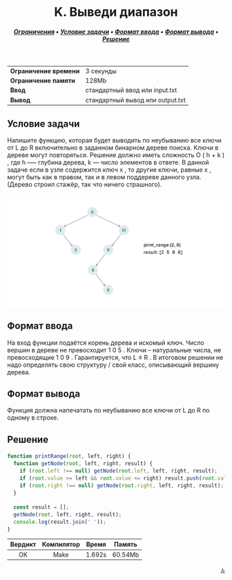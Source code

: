 <h1 align="center">K. Выведи диапазон</h1>

<h5 align="center">
<a href="#limits">Ограничения</a>
•
<a href="#task">Условие задачи</a>
•
<a href="#input">Формат ввода</a>
•
<a href="#output">Формат вывода</a>
•
<a href="#solution">Решение</a>
</h5>

<br>

<table id="limits">
<tbody>
<tr>
<td>
<b>Ограничение времени</b>
</td>
<td>
3 секунды
</td>
</tr>
<tr>
<td>
<b>Ограничение памяти</b>
</td>
<td>
128Mb
</td>
</tr>
<tr>
<td>
<b>Ввод</b>
</td>
<td>
стандартный ввод или input.txt
</td>
</tr>
<tr>
<td>
<b>Вывод</b>
</td>
<td>
стандартный вывод или output.txt
</td>
</tr>
</tbody>
</table>

<h2 id="task">Условие задачи</h2>

Напишите функцию, которая будет выводить по неубыванию все ключи от
L
до
R
включительно в заданном бинарном дереве поиска.
Ключи в дереве могут повторяться. Решение должно иметь сложность
O
(
h +
k
)
, где
h
–— глубина дерева,
k
— число элементов в ответе.
В данной задаче если в узле содержится ключ
x
, то другие ключи, равные
x
, могут быть как в правом, так и в левом поддереве данного узла. (Дерево строил стажёр, так что ничего страшного).

<img src="./pic.png" align="center">

<h2 id="input">Формат ввода</h2>

На вход функции подаётся корень дерева и искомый ключ. Число вершин в дереве не превосходит
1
0
5
. Ключи – натуральные числа, не превосходящие
1
0
9
. Гарантируется, что
L
≤
R
.
В итоговом решении не надо определять свою структуру / свой класс, описывающий вершину дерева.

<h2 id="output">Формат вывода</h2>

Функция должна напечатать по неубыванию все ключи от
L
до
R
по одному в строке.

<h2 id="solution">Решение</h2>

```javascript
function printRange(root, left, right) {
  function getNode(root, left, right, result) {
    if (root.left !== null) getNode(root.left, left, right, result);
    if (root.value >= left && root.value <= right) result.push(root.value);
    if (root.right !== null) getNode(root.right, left, right, result);
  }

  const result = [];
  getNode(root, left, right, result);
  console.log(result.join(' '));
}
```
<table>
  <thead>
    <tr>
      <th>Вердикт</th>
      <th>Компилятор</th>
      <th>Время</th>
      <th>Память</th>
    </tr>
  </thead>
  <tbody>
<tr align="center">
<td>OK</td>
<td>Make</td>
<td>1.692s</td>
<td>60.54Mb</td>
</tr>
  </tbody>
</table>

<p width="100%" align="right"><a href="#">🔝</a></p>